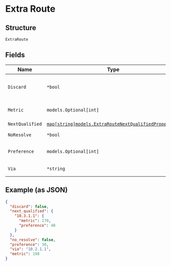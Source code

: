 
# Extra Route

## Structure

`ExtraRoute`

## Fields

| Name | Type | Tags | Description |
|  --- | --- | --- | --- |
| `Discard` | `*bool` | Optional | this takes precedence<br>**Default**: `false` |
| `Metric` | `models.Optional[int]` | Optional | **Constraints**: `>= 0`, `<= 2147483647` |
| `NextQualified` | [`map[string]models.ExtraRouteNextQualifiedProperties`](../../doc/models/extra-route-next-qualified-properties.md) | Optional | - |
| `NoResolve` | `*bool` | Optional | **Default**: `false` |
| `Preference` | `models.Optional[int]` | Optional | **Constraints**: `>= 0`, `<= 2147483647` |
| `Via` | `*string` | Optional | next-hop IP Address |

## Example (as JSON)

```json
{
  "discard": false,
  "next_qualified": {
    "10.3.1.1": {
      "metric": 170,
      "preference": 40
    }
  },
  "no_resolve": false,
  "preference": 30,
  "via": "10.2.1.1",
  "metric": 198
}
```

